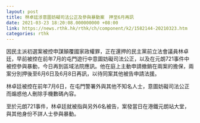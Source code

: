 ```yaml
---
layout: post
title: 林卓廷涉意圖妨礙司法公正及參與暴動案　押至6月再訊
date: 2021-03-23 18:20:08.000000000 +08:00
link: https://news.rthk.hk/rthk/ch/component/k2/1582144-20210323.htm
categories: rthk
---
```


因民主派初選案被控申謀顛覆國家政權罪，正在還押的民主黨前立法會議員林卓廷，早前被控在前年7月的屯門遊行中意圖妨礙司法公正，以及在元朗721事件中被控參與暴動，今日再到區域法院應訊。他在庭上主動申請撤銷在兩案的擔保，兩案分別押後至6月6日及6月8日再訊，以待同案其他被告申請法援。

林卓廷被控在前年7月6日，在屯門警署外與其他不知名人士，意圖妨礙司法公正而煽惑他人刪除手機數碼內容。

至於元朗721事件，林卓廷就被指與另外6名被告，案發當日在港鐵元朗站大堂，與其他身份不詳人士參與暴動。
